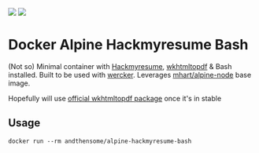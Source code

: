 [![](https://images.microbadger.com/badges/image/andthensome/alpine-hackmyresume-bash.svg)](http://microbadger.com/images/andthensome/alpine-hackmyresume-bash "Get your own image badge on microbadger.com") [![](https://images.microbadger.com/badges/version/andthensome/alpine-hackmyresume-bash.svg)](http://microbadger.com/images/andthensome/alpine-hackmyresume-bash "Get your own version badge on microbadger.com")

# Docker Alpine Hackmyresume Bash

(Not so) Minimal container with [Hackmyresume](https://www.npmjs.com/package/hackmyresume), [wkhtmltopdf](http://wkhtmltopdf.org/)  & Bash installed. Built to be used with [wercker](http://wercker.com/). Leverages [mhart/alpine-node](https://hub.docker.com/r/mhart/alpine-node/) base image.

Hopefully will use [official wkhtmltopdf package](https://pkgs.alpinelinux.org/package/edge/testing/x86_64/wkhtmltopdf) once it's in stable

## Usage

	docker run --rm andthensome/alpine-hackmyresume-bash
